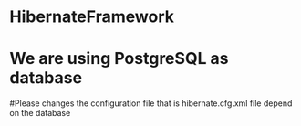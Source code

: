 # HibernateFramework
# We are using PostgreSQL as database
#Please changes the configuration file that is hibernate.cfg.xml file depend on the database
